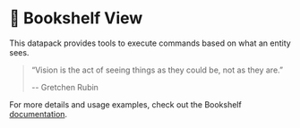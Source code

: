 # 👀 Bookshelf View

This datapack provides tools to execute commands based on what an entity sees.

> “Vision is the act of seeing things as they could be, not as they are.”
>
> -- Gretchen Rubin

For more details and usage examples, check out the Bookshelf [documentation](https://docs.mcbookshelf.dev/en/latest/modules/view.html).
